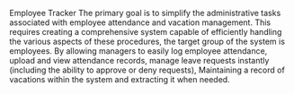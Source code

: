 Employee Tracker
The primary goal is to simplify the administrative tasks associated with employee attendance and vacation management. This requires creating a comprehensive system capable of efficiently handling the various aspects of these procedures, the target group of the system is employees. By allowing managers to easily log employee attendance, upload and view attendance records, manage leave requests instantly (including the ability to approve or deny requests), Maintaining a record of vacations within the system and extracting it when needed.
